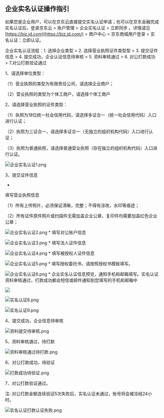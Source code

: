 #

## 企业实名认证操作指引

如果您是企业用户，可以在京东云直接提交实名认证申请；也可以在京东金融完成实名认证后，登录京东云 > 账户管理 > 企业实名认证 > 立即同步 。详情请见 [https://biz.jd.com](https://biz.jd.com/) > 商户中心 > 京东商城用户登录 > 实名认证：立即认证。

企业实名认证流程：1. 选择企业类型 > 2. 选择营业执照证件类型型 > 3. 提交证件信息 > 4. 提交成功，企业认证信息待审核 > 5. 资料审核通过 > 6. 对公打款成功 > 7.对公打款验证通过

1、请选择单位类型：

（1）营业执照的类型为有限责任公司，请选择企业商户；

（2）营业执照的类型为个体工商户，请选择个体工商户

2、请选择营业执照的证件类型：

（1）执照为18位统一社会信用代码，请选择多证合一（统一社会信用代码）入口进行认证；

（2）执照为三证合一，请选择多证合一（无独立的组织机构代码）入口进行认证；

（3）执照为普通执照，请选择普通营业执照（存在独立的组织机构代码）入口进行认证。

![企业实名认证1.png](https://img1.jcloudcs.com/cms/d008b608-13a1-4de8-b681-7c47a80a86a120180621232433.png)

3、提交证件信息

* 
填写营业执照信息

（1）所有上传照片，必须保证清晰，完整；不得有涂改，水印等痕迹；

（2）所有证件原件照片或扫描件无需加盖企业公章，复印件均需要加盖红色企业公章；

![企业实名认证2.png](https://img1.jcloudcs.com/cms/702f3647-984a-4e8d-8e00-436a8584f65d20180621232509.png)
* 
填写对公账户信息

![企业实名认证3.png](https://img1.jcloudcs.com/cms/dc733e3e-f4e8-470d-be94-f4a3fe91e51320180621232523.png)
* 
填写法人证件信息

![企业实名认证4.png](https://img1.jcloudcs.com/cms/427f063e-1921-4dbf-ad29-4dc622379ffb20180621232556.png)
* 
填写被授权人证件信息

![企业实名认证5.png](https://img1.jcloudcs.com/cms/5a3ba5b3-8a9f-42aa-8365-8b6032722d3520180621232705.png)
* 
填写授权委托书，请按照授权书模板填写。

![企业实名认证6.png](https://img1.jcloudcs.com/cms/7fb2a3ba-f065-46c1-b6aa-1777a2697b2c20180621232747.png)
* 
企业实名认证信息预览，通知手机和邮箱填写。实名认证资料审核通过，打款成功都会短信或邮件通知到您填写的手机和邮箱中

![](http://img1.jcloudcs.com/cms/ff9058e9-6267-476d-9b80-70b1c32b062920180621232807.png)

![实名认证8.png](https://img1.jcloudcs.com/cms/5dd15923-33e6-4f15-b958-7856638e6d7c20180621232930.png)

![实名认证9.png](https://img1.jcloudcs.com/cms/fc88e88e-e166-400e-a413-0aae618ab6b720180621232941.png)

4、提交成功，企业信息待审核

![资料提交待审核.png](https://img1.jcloudcs.com/cms/51a5fcbc-670f-48f4-b4dc-3c15e8e33e3c20180621232956.png)

5、资料审核通过，待打款

![资料审核通过待打款.png](https://img1.jcloudcs.com/cms/62cb7c0e-f893-4ed1-9564-59662d1e4e0320180621233007.png)

6、对公打款成功，待验证

![打款成功待验证.png](https://img1.jcloudcs.com/cms/04fc4aa9-5830-4793-8cc3-cea8e8c5a17620180621233021.png)

7、对公打款验证通过。

注: 对公打款金额连续验证5次失败后，实名认证未通过，账号将会被冻结24小时。

![实名认证打款认证失败.png](https://img1.jcloudcs.com/cms/8d7fa771-875b-42ae-b2e5-224a18000abf20180621233034.png)